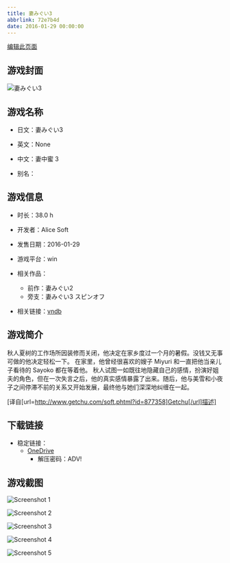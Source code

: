 ```yaml
---
title: 妻みぐい3
abbrlink: 72e7b4d
date: 2016-01-29 00:00:00
---
```

[编辑此页面](https://github.com/ACG-3/ADV3-source/blob/main/source/_posts/games/%E5%A6%BB%E3%81%BF%E3%81%90%E3%81%843.md)

## 游戏封面

![妻みぐい3](https://pan.timero.xyz/onedrive/img_lib_001/%E5%A6%BB%E3%81%BF%E3%81%90%E3%81%843_cover.avif)


## 游戏名称

- 日文：妻みぐい3
- 英文：None
- 中文：妻中蜜 3

- 别名：


## 游戏信息

- 时长：38.0 h
- 开发者：Alice Soft
- 发售日期：2016-01-29
- 游戏平台：win
- 相关作品：
   - 前作：妻みぐい2
   - 旁支：妻みぐい3 スピンオフ

- 相关链接：[vndb](https://vndb.org/v18486)


## 游戏简介

秋人夏树的工作场所因装修而关闭，他决定在家乡度过一个月的暑假。没钱又无事可做的他决定轻松一下。
在家里，他曾经很喜欢的嫂子 Miyuri 和一直把他当亲儿子看待的 Sayoko 都在等着他。
秋人试图一如既往地隐藏自己的感情，扮演好姐夫的角色，但在一次失言之后，他的真实感情暴露了出来。随后，他与美雪和小夜子之间停滞不前的关系又开始发展，最终他与她们深深地纠缠在一起。

[译自[url=http://www.getchu.com/soft.phtml?id=877358]Getchu[/url]描述]


## 下载链接

- 稳定链接：
    - [OneDrive](https://pan.timero.xyz/onedrive/adv_lib_001/%E5%A6%BB%E3%81%BF%E3%81%90%E3%81%843)
        - 解压密码：ADV!



## 游戏截图


![Screenshot 1](https://pan.timero.xyz/onedrive/img_lib_001/%E5%A6%BB%E3%81%BF%E3%81%90%E3%81%843_Screenshot_1.avif)

![Screenshot 2](https://pan.timero.xyz/onedrive/img_lib_001/%E5%A6%BB%E3%81%BF%E3%81%90%E3%81%843_Screenshot_2.avif)

![Screenshot 3](https://pan.timero.xyz/onedrive/img_lib_001/%E5%A6%BB%E3%81%BF%E3%81%90%E3%81%843_Screenshot_3.avif)

![Screenshot 4](https://pan.timero.xyz/onedrive/img_lib_001/%E5%A6%BB%E3%81%BF%E3%81%90%E3%81%843_Screenshot_4.avif)

![Screenshot 5](https://pan.timero.xyz/onedrive/img_lib_001/%E5%A6%BB%E3%81%BF%E3%81%90%E3%81%843_Screenshot_5.avif)

